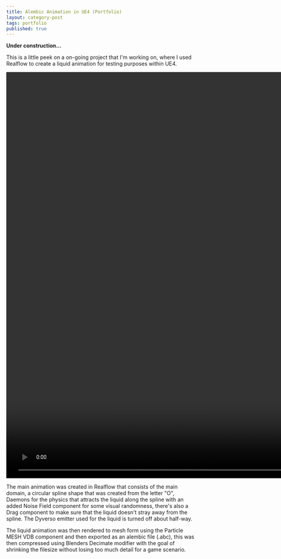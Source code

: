 ```yaml
---
title: Alembic Animation in UE4 (Portfolio)
layout: category-post
tags: portfolio
published: true
---
```


**Under construction...**

This is a little peek on a on-going project that I'm working on, where I used Realflow to create a liquid animation for testing purposes within UE4.

<video width="1920px" height="1080px" controls muted controlsList="nodownload">  <source src="/assets/video/portfolio/WatermarkedAlembic.mp4" type="video/mp4">  <source src="/assets/video/portfolio/WatermarkedAlembic.ogg" type="video/ogg"></video>

The main animation was created in Realflow that consists of the main domain, a circular spline shape that was created from the letter "O", Daemons for the physics that attracts the liquid along the spline with an added Noise Field component for some visual randomness, there's also a Drag component to make sure that the liquid doesn't stray away from the spline. The Dyverso emitter used for the liquid is turned off about half-way. 

The liquid animation was then rendered to mesh form using the Particle MESH VDB component and then exported as an alembic file (.abc), this was then compressed using Blenders Decimate modifier with the goal of shrinking the filesize without losing too much detail for a game scenario.
